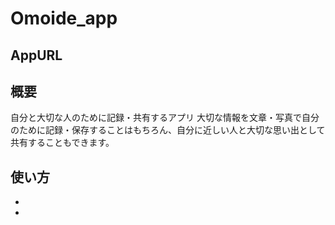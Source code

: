 # Omoide_app

## AppURL


## 概要

自分と大切な人のために記録・共有するアプリ
大切な情報を文章・写真で自分のために記録・保存することはもちろん、自分に近しい人と大切な思い出として共有することもできます。


## 使い方


* 
* 
    
